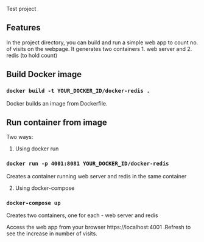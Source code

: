 Test project

## Features

In the project directory, you can build and run a simple web app to count no. of visits on the webpage. It generates two containers 1. web server and 2. redis (to hold count)

## Build Docker image

### `docker build -t YOUR_DOCKER_ID/docker-redis .`

Docker builds an image from Dockerfile.

## Run container from image

Two ways:

1. Using docker run
### `docker run -p 4001:8081 YOUR_DOCKER_ID/docker-redis`
Creates a container running web server and redis in the same container

2. Using docker-compose 
### `docker-compose up`
Creates two containers, one for each - web server and redis

Access the web app from your browser https://localhost:4001 .Refresh to see the increase in number of visits.